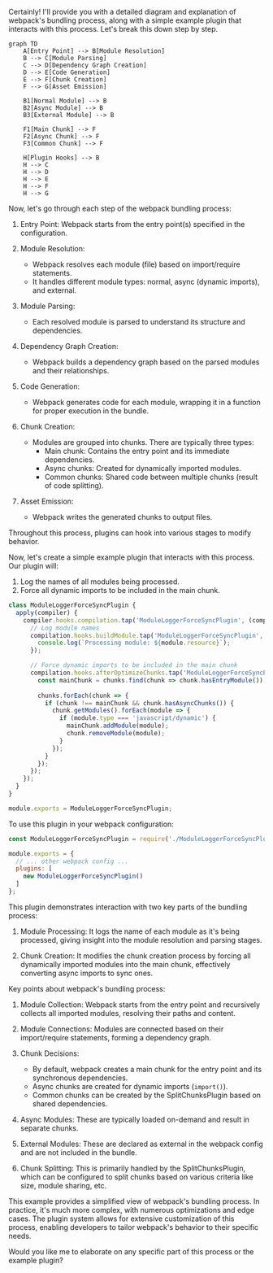 Certainly! I'll provide you with a detailed diagram and explanation of webpack's bundling process, along with a simple example plugin that interacts with this process. Let's break this down step by step.



```mermaid
graph TD
    A[Entry Point] --> B[Module Resolution]
    B --> C[Module Parsing]
    C --> D[Dependency Graph Creation]
    D --> E[Code Generation]
    E --> F[Chunk Creation]
    F --> G[Asset Emission]
    
    B1[Normal Module] --> B
    B2[Async Module] --> B
    B3[External Module] --> B
    
    F1[Main Chunk] --> F
    F2[Async Chunk] --> F
    F3[Common Chunk] --> F
    
    H[Plugin Hooks] --> B
    H --> C
    H --> D
    H --> E
    H --> F
    H --> G

```

Now, let's go through each step of the webpack bundling process:

1. Entry Point: Webpack starts from the entry point(s) specified in the configuration.

2. Module Resolution: 
   - Webpack resolves each module (file) based on import/require statements.
   - It handles different module types: normal, async (dynamic imports), and external.

3. Module Parsing:
   - Each resolved module is parsed to understand its structure and dependencies.

4. Dependency Graph Creation:
   - Webpack builds a dependency graph based on the parsed modules and their relationships.

5. Code Generation:
   - Webpack generates code for each module, wrapping it in a function for proper execution in the bundle.

6. Chunk Creation:
   - Modules are grouped into chunks. There are typically three types:
     - Main chunk: Contains the entry point and its immediate dependencies.
     - Async chunks: Created for dynamically imported modules.
     - Common chunks: Shared code between multiple chunks (result of code splitting).

7. Asset Emission:
   - Webpack writes the generated chunks to output files.

Throughout this process, plugins can hook into various stages to modify behavior.

Now, let's create a simple example plugin that interacts with this process. Our plugin will:
1. Log the names of all modules being processed.
2. Force all dynamic imports to be included in the main chunk.



```javascript
class ModuleLoggerForceSyncPlugin {
  apply(compiler) {
    compiler.hooks.compilation.tap('ModuleLoggerForceSyncPlugin', (compilation) => {
      // Log module names
      compilation.hooks.buildModule.tap('ModuleLoggerForceSyncPlugin', (module) => {
        console.log(`Processing module: ${module.resource}`);
      });

      // Force dynamic imports to be included in the main chunk
      compilation.hooks.afterOptimizeChunks.tap('ModuleLoggerForceSyncPlugin', (chunks) => {
        const mainChunk = chunks.find(chunk => chunk.hasEntryModule());
        
        chunks.forEach(chunk => {
          if (chunk !== mainChunk && chunk.hasAsyncChunks()) {
            chunk.getModules().forEach(module => {
              if (module.type === 'javascript/dynamic') {
                mainChunk.addModule(module);
                chunk.removeModule(module);
              }
            });
          }
        });
      });
    });
  }
}

module.exports = ModuleLoggerForceSyncPlugin;

```

To use this plugin in your webpack configuration:

```javascript
const ModuleLoggerForceSyncPlugin = require('./ModuleLoggerForceSyncPlugin');

module.exports = {
  // ... other webpack config ...
  plugins: [
    new ModuleLoggerForceSyncPlugin()
  ]
};
```

This plugin demonstrates interaction with two key parts of the bundling process:

1. Module Processing: It logs the name of each module as it's being processed, giving insight into the module resolution and parsing stages.

2. Chunk Creation: It modifies the chunk creation process by forcing all dynamically imported modules into the main chunk, effectively converting async imports to sync ones.

Key points about webpack's bundling process:

1. Module Collection: Webpack starts from the entry point and recursively collects all imported modules, resolving their paths and content.

2. Module Connections: Modules are connected based on their import/require statements, forming a dependency graph.

3. Chunk Decisions: 
   - By default, webpack creates a main chunk for the entry point and its synchronous dependencies.
   - Async chunks are created for dynamic imports (`import()`).
   - Common chunks can be created by the SplitChunksPlugin based on shared dependencies.

4. Async Modules: These are typically loaded on-demand and result in separate chunks.

5. External Modules: These are declared as external in the webpack config and are not included in the bundle.

6. Chunk Splitting: This is primarily handled by the SplitChunksPlugin, which can be configured to split chunks based on various criteria like size, module sharing, etc.

This example provides a simplified view of webpack's bundling process. In practice, it's much more complex, with numerous optimizations and edge cases. The plugin system allows for extensive customization of this process, enabling developers to tailor webpack's behavior to their specific needs.

Would you like me to elaborate on any specific part of this process or the example plugin?